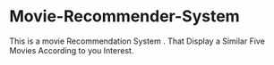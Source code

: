 # Movie-Recommender-System
This is a movie Recommendation System . That Display a Similar Five Movies According to you Interest.
